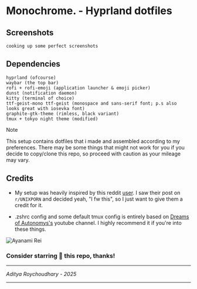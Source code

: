 # Monochrome. - Hyprland dotfiles

## Screenshots

`cooking up some perfect screenshots`

## Dependencies

```
hyprland (ofcourse)
waybar (the top bar)
rofi + rofi-emoji (application launcher & emoji picker)
dunst (notification daemon)
kitty (terminal of choice)
ttf-geist-mono ttf-geist (monospace and sans-serif font; p.s also looks great with iosevka font)
graphite-gtk-theme (rimless, black variant)
tmux + tokyo night theme (modified)
```

> [!NOTE]
> This setup contains dotfiles that i made and assembled according to my preferences. There may be some things that might not work for you if you decide to copy/clone this repo, so proceed with caution as your mileage may vary.

## Credits

- My setup was heavily inspired by this reddit [user](https://www.reddit.com/user/K_AON/). I saw their post on `r/UNIXPORN` and decided yeah, "I fw this", so I just want to give them a credit for it.

- .zshrc config and some default tmux config is entirely based on [Dreams of Autonomys's](https://www.youtube.com/@dreamsofautonomy/featured) youtube channel. I highly recommend it if you're into these things.

![Ayanami Rei](https://tenor.com/en-GB/view/ayanami-rei-gif-26888896)

### Consider starring 🌟 this repo, thanks!

<hr><i>Aditya Roychoudhary - 2025</i><hr>
